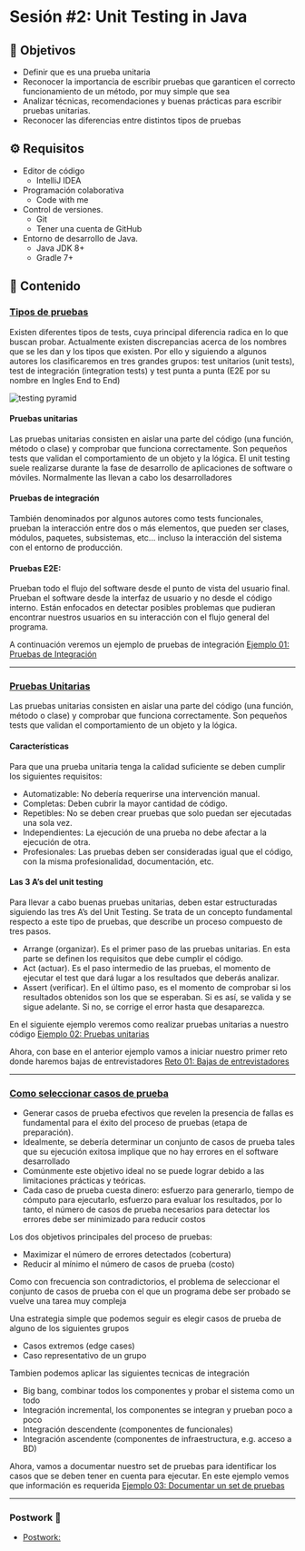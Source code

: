 # Sesión #2: Unit Testing in Java

## :dart: Objetivos

- Definir que es una prueba unitaria
- Reconocer la importancia de escribir pruebas que garanticen el correcto funcionamiento de un método, por muy simple
  que sea
- Analizar técnicas, recomendaciones y buenas prácticas para escribir pruebas unitarias.
- Reconocer las diferencias entre distintos tipos de pruebas

## ⚙ Requisitos

- Editor de código
  - IntelliJ IDEA
- Programación colaborativa
  - Code with me
- Control de versiones.
  - Git
  - Tener una cuenta de GitHub
- Entorno de desarrollo de Java.
  - Java JDK 8+
  - Gradle 7+

## 📂 Contenido

### <ins>Tipos de pruebas</ins>

Existen diferentes tipos de tests, cuya principal diferencia radica en lo que buscan probar. Actualmente existen discrepancias acerca de los nombres que se les dan y los tipos que existen. Por ello y siguiendo a algunos autores los clasificaremos en tres grandes grupos: test unitarios (unit tests), test de integración (integration tests) y test punta a punta (E2E por su nombre en Ingles End to End)

![testing pyramid](https://raw.githubusercontent.com/beduExpert/Java-Testing-2021/main/Sesion-02/Ejemplo-01/assets/testing%20pyramif.png)


#### Pruebas unitarias

Las pruebas unitarias consisten en aislar una parte del código (una función, método o clase) y comprobar que funciona correctamente. Son pequeños tests que validan el comportamiento de un objeto y la lógica.
El unit testing suele realizarse durante la fase de desarrollo de aplicaciones de software o móviles. Normalmente las llevan a cabo los desarrolladores


#### Pruebas de integración

También denominados por algunos autores como tests funcionales, prueban la interacción entre dos o más elementos, que pueden ser clases, módulos, paquetes, subsistemas, etc… incluso la interacción del sistema con el entorno de producción.

#### Pruebas E2E:
Prueban todo el flujo del software desde el punto de vista del usuario final. Prueban el software desde la interfaz de usuario y no desde el código interno. Están enfocados en detectar posibles problemas que pudieran encontrar nuestros usuarios en su interacción con el flujo general del programa.

A continuación veremos un ejemplo de pruebas de integración [Ejemplo 01: Pruebas de Integración](./Ejemplo-01)

---

### <ins>Pruebas Unitarias</ins>

Las pruebas unitarias consisten en aislar una parte del código (una función, método o clase) y
comprobar que funciona correctamente. Son pequeños tests que validan el comportamiento de un
objeto y la lógica.

#### Características
Para que una prueba unitaria tenga la calidad suficiente se deben cumplir los siguientes requisitos:

- Automatizable: No debería requerirse una intervención manual.
- Completas: Deben cubrir la mayor cantidad de código.
- Repetibles: No se deben crear pruebas que solo puedan ser ejecutadas una sola vez.
- Independientes: La ejecución de una prueba no debe afectar a la ejecución de otra.
- Profesionales: Las pruebas deben ser consideradas igual que el código, con la misma
profesionalidad, documentación, etc.


#### Las 3 A’s del unit testing

Para llevar a cabo buenas pruebas unitarias, deben estar estructuradas siguiendo las tres A’s del Unit
Testing. Se trata de un concepto fundamental respecto a este tipo de pruebas, que describe un proceso
compuesto de tres pasos.

- Arrange (organizar). Es el primer paso de las pruebas unitarias. En esta parte se definen los
requisitos que debe cumplir el código.
- Act (actuar). Es el paso intermedio de las pruebas, el momento de ejecutar el test que dará
lugar a los resultados que deberás analizar.
- Assert (verificar). En el último paso, es el momento de comprobar si los resultados obtenidos
son los que se esperaban. Si es así, se valida y se sigue adelante. Si no, se corrige el error hasta
que desaparezca.

En el siguiente ejemplo veremos como realizar pruebas unitarias a nuestro código [Ejemplo 02: Pruebas unitarias](./Ejemplo-02)

Ahora, con base en el anterior ejemplo vamos a iniciar nuestro primer reto donde haremos bajas de entrevistadores [Reto 01: Bajas de entrevistadores](./Reto-01)

---

### <ins>Como seleccionar casos de prueba</ins>

- Generar casos de prueba efectivos que revelen la presencia de fallas es fundamental para el éxito del proceso de pruebas (etapa de preparación).
- Idealmente, se debería determinar un conjunto de casos de prueba tales que su ejecución exitosa implique que no hay errores en el software desarrollado
- Comúnmente este objetivo ideal no se puede lograr debido a las limitaciones prácticas y teóricas.
- Cada caso de prueba cuesta dinero: esfuerzo para generarlo, tiempo de cómputo para ejecutarlo, esfuerzo para evaluar los resultados, por lo tanto, el número de casos de prueba necesarios para detectar los errores debe ser minimizado para reducir costos

Los dos objetivos principales del proceso de pruebas:
- Maximizar el número de errores detectados (cobertura)
- Reducir al mínimo el número de casos de prueba (costo)

Como con frecuencia son contradictorios, el problema de seleccionar el conjunto de casos de prueba con el que un programa debe ser probado se vuelve una tarea muy compleja

Una estrategia simple que podemos seguir es elegir casos de prueba de alguno de los siguientes grupos

- Casos extremos (edge cases)
- Caso representativo de un grupo

Tambien podemos aplicar las siguientes tecnicas de integración

- Big bang, combinar todos los componentes y probar el sistema como un todo
- Integración incremental, los componentes se integran y prueban poco a poco
- Integración descendente (componentes de funcionales)
- Integración ascendente (componentes de infraestructura, e.g. acceso a BD)


Ahora, vamos a documentar nuestro set de pruebas para identificar los casos que se deben tener en cuenta para ejecutar. En este ejemplo vemos que información es requerida [Ejemplo 03: Documentar un set de pruebas](./Ejemplo-03)

---

### Postwork :memo:

- [Postwork:](./Postwork/README.md)




